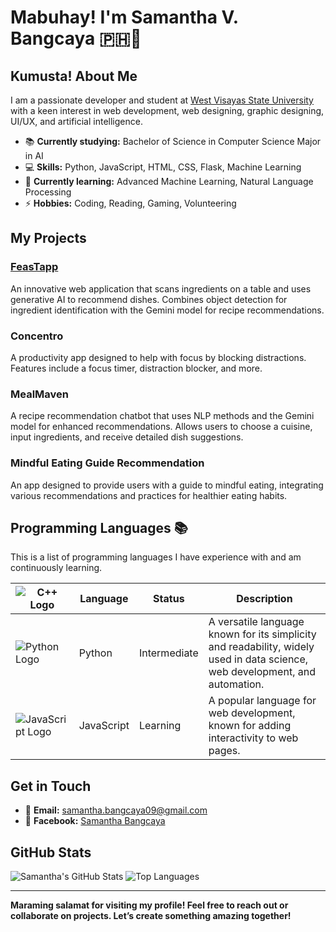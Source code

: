 # Mabuhay! I'm Samantha V. Bangcaya 🇵🇭👋

## Kumusta! About Me

I am a passionate developer and student at [West Visayas State University](https://www.wvsu.edu.ph/) with a keen interest in web development, web designing, graphic designing, UI/UX, and artificial intelligence.

- 📚 **Currently studying:** Bachelor of Science in Computer Science Major in AI
- 💻 **Skills:** Python, JavaScript, HTML, CSS, Flask, Machine Learning
- 🌱 **Currently learning:** Advanced Machine Learning, Natural Language Processing
- ⚡ **Hobbies:** Coding, Reading, Gaming, Volunteering

## My Projects

### [FeasTapp](https://github.com/svbangcaya/FeasTapp1)
An innovative web application that scans ingredients on a table and uses generative AI to recommend dishes. Combines object detection for ingredient identification with the Gemini model for recipe recommendations.

### Concentro
A productivity app designed to help with focus by blocking distractions. Features include a focus timer, distraction blocker, and more.

### MealMaven
A recipe recommendation chatbot that uses NLP methods and the Gemini model for enhanced recommendations. Allows users to choose a cuisine, input ingredients, and receive detailed dish suggestions.

### Mindful Eating Guide Recommendation
An app designed to provide users with a guide to mindful eating, integrating various recommendations and practices for healthier eating habits.

## Programming Languages 📚

This is a list of programming languages I have experience with and am continuously learning.

| ![C++ Logo](https://upload.wikimedia.org/wikipedia/commons/1/18/C_Programming_Language.svg) | **Language** | **Status**   | **Description**                                                                                 |
|--------------------------------------------------------------|--------------|--------------|-------------------------------------------------------------------------------------------------|
| ![Python Logo](https://upload.wikimedia.org/wikipedia/commons/c/c3/Python-logo-notext.svg)   | Python       | Intermediate | A versatile language known for its simplicity and readability, widely used in data science, web development, and automation.  |
| ![JavaScript Logo](https://upload.wikimedia.org/wikipedia/commons/6/6a/JavaScript-logo.png)  | JavaScript   | Learning     | A popular language for web development, known for adding interactivity to web pages.                              |

## Get in Touch

- 📧 **Email:** samantha.bangcaya09@gmail.com
- 📘 **Facebook:** [Samantha Bangcaya](https://www.facebook.com/profile.php?id=100071719083338)

## GitHub Stats

![Samantha's GitHub Stats](https://github-readme-stats.vercel.app/api?username=svbangcaya&show_icons=true&theme=radical)
![Top Languages](https://github-readme-stats.vercel.app/api/top-langs/?username=svbangcaya&layout=compact&theme=radical)

---

**Maraming salamat for visiting my profile! Feel free to reach out or collaborate on projects. Let’s create something amazing together!**
